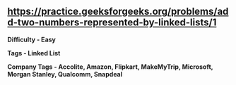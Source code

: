 ## https://practice.geeksforgeeks.org/problems/add-two-numbers-represented-by-linked-lists/1

**Difficulty - Easy**

**Tags - Linked List**

**Company Tags - Accolite, Amazon, Flipkart, MakeMyTrip, Microsoft, Morgan Stanley, Qualcomm, Snapdeal**
